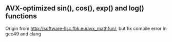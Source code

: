 ## AVX-optimized sin(), cos(), exp() and log() functions

Origin from http://software-lisc.fbk.eu/avx_mathfun/, but fix compile error in gcc49 and clang
